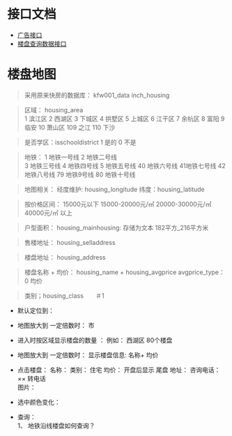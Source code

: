

# 接口文档

 + [广告接口](/doc/map/admin/Ad.md)
 + [楼盘查询数据接口](/doc/admin/House.md)


# 楼盘地图

> 采用原来快房的数据库： kfw001_data  inch_housing

> 区域：  housing_area  
    1 滨江区  2 西湖区 3 下城区 4 拱墅区 5 上城区  6 江干区 7 余杭区 8 富阳 9 临安 10 萧山区  109 之江  110 下沙

>是否学区：isschooldistrict  1 是的  0 不是

>地铁：
        1 地铁一号线
        2 地铁二号线  
        3 地铁三号线
        4 地铁四号线
        5 地铁五号线
        40 地铁六号线
        41地铁七号线
        42 地铁八号线
        79 地铁9号线
        80 地铁十号线

> 地图相关： 经度维护:  housing_longitude  纬度：housing_latitude

> 按价格区间： 15000元以下   15000-20000元/㎡   20000-30000元/㎡  40000元/㎡ 以上     

> 户型面积：  housing_mainhousing: 存储为文本  182平方_216平方米  

> 售楼地址： housing_selladdress

> 楼盘地址： housing_address

> 楼盘名称 + 均价： housing_name  +  housing_avgprice   avgprice_type：0 均价

> 类别；housing_class　　＃1



+ 默认定位到：

+ 地图放大到 一定倍数时： 市

+ 进入时按区域显示楼盘的数量 ： 例如： 西湖区 80个楼盘

+ 地图放大到 一定倍数时：   显示楼盘信息: 名称+ 均价

+ 点击楼盘：  名称：
             类别： 住宅
             均价： 开盘后显示 尾盘
             地址：
             咨询电话： ×× 转电话   
             图片：        

+ 选中颜色变化：

+ 查询：  
      1、 地铁沿线楼盘如何查询？
